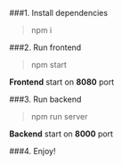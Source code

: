 ###1. Install dependencies
> npm i

###2. Run frontend
> npm start

**Frontend** start on **8080** port

###3. Run backend
> npm run server

**Backend** start on **8000** port

###4. Enjoy!
